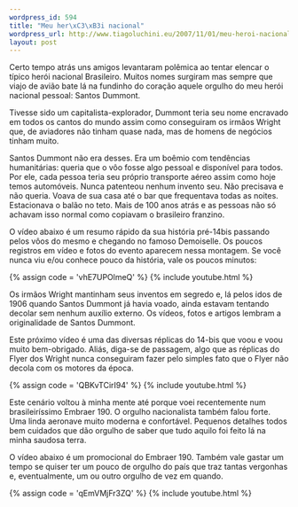 ```yaml
--- 
wordpress_id: 594
title: "Meu her\xC3\xB3i nacional"
wordpress_url: http://www.tiagoluchini.eu/2007/11/01/meu-heroi-nacional/
layout: post
---
```

Certo tempo atrás uns amigos levantaram polêmica ao tentar elencar o típico herói nacional Brasileiro. Muitos nomes surgiram mas sempre que viajo de avião bate lá na fundinho do coração aquele orgulho do meu herói nacional pessoal: Santos Dummont.

Tivesse sido um capitalista-explorador, Dummont teria seu nome encravado em todos os cantos do mundo assim como conseguiram os irmãos Wright que, de aviadores não tinham quase nada, mas de homens de negócios tinham muito.

Santos Dummont não era desses. Era um boêmio com tendências humanitárias: queria que o vôo fosse algo pessoal e disponível para todos. Por ele, cada pessoa teria seu próprio transporte aéreo assim como hoje temos automóveis. Nunca patenteou nenhum invento seu. Não precisava e não queria. Voava de sua casa até o bar que frequentava todas as noites. Estacionava o balão no teto. Mais de 100 anos atrás e as pessoas não só achavam isso normal como copiavam o brasileiro franzino.

O vídeo abaixo é um resumo rápido da sua história pré-14bis passando pelos vôos do mesmo e chegando no famoso Demoiselle. Os poucos registros em vídeo e fotos do evento aparecem nessa montagem. Se você nunca viu e/ou conhece pouco da história, vale os poucos minutos:

{% assign code = 'vhE7UPOlmeQ' %}
{% include youtube.html %}

Os irmãos Wright mantinham seus inventos em segredo e, lá pelos idos de 1906 quando Santos Dummont já havia voado, ainda estavam tentando decolar sem nenhum auxílio externo. Os vídeos, fotos e artigos lembram a originalidade de Santos Dummont.

Este próximo vídeo é uma das diversas réplicas do 14-bis que voou e voou muito bem-obrigado. Aliás, diga-se de passagem, algo que as réplicas do Flyer dos Wright nunca conseguiram fazer pelo simples fato que o Flyer não decola com os motores da época.

{% assign code = 'QBKvTCirI94' %}
{% include youtube.html %}

Este cenário voltou à minha mente até porque voei recentemente num brasileiríssimo Embraer 190. O orgulho nacionalista também falou forte. Uma linda aeronave muito moderna e confortável. Pequenos detalhes todos bem cuidados que dão orgulho de saber que tudo aquilo foi feito lá na minha saudosa terra.

O vídeo abaixo é um promocional do Embraer 190. Também vale gastar um tempo se quiser ter um pouco de orgulho do país que traz tantas vergonhas e, eventualmente, um ou outro orgulho de vez em quando.

{% assign code = 'qEmVMjFr3ZQ' %}
{% include youtube.html %}

